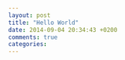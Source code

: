 ```yaml
---
layout: post
title: "Hello World"
date: 2014-09-04 20:34:43 +0200
comments: true
categories: 
---
```

